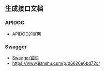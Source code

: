 ## 生成接口文档
### APIDOC
* [APIDOC的官网](http://apidocjs.com/)
### Swagger
* [Swagger官网](https://swagger.io/)
* https://www.jianshu.com/p/d6626e6bd72c/
